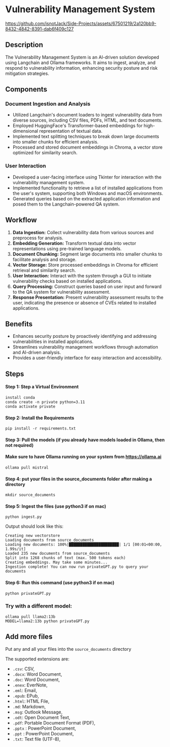 # Vulnerability Management System
https://github.com/isnotJack/Side-Projects/assets/67501219/2a120bb9-8432-4842-8391-dab6f409c127

## Description
The Vulnerability Management System is an AI-driven solution developed using Langchain and Ollama frameworks. It aims to ingest, analyze, and respond to vulnerability information, enhancing security posture and risk mitigation strategies.

## Components

### Document Ingestion and Analysis
- Utilized Langchain's document loaders to ingest vulnerability data from diverse sources, including CSV files, PDFs, HTML, and text documents.
- Employed HuggingFace's Transformer-based embeddings for high-dimensional representation of textual data.
- Implemented text splitting techniques to break down large documents into smaller chunks for efficient analysis.
- Processed and stored document embeddings in Chroma, a vector store optimized for similarity search.

### User Interaction
- Developed a user-facing interface using Tkinter for interaction with the vulnerability management system.
- Implemented functionality to retrieve a list of installed applications from the user's system, supporting both Windows and macOS environments.
- Generated queries based on the extracted application information and posed them to the Langchain-powered QA system.

## Workflow
1. **Data Ingestion:** Collect vulnerability data from various sources and preprocess for analysis.
2. **Embedding Generation:** Transform textual data into vector representations using pre-trained language models.
3. **Document Chunking:** Segment large documents into smaller chunks to facilitate analysis and storage.
4. **Vector Storage:** Store processed embeddings in Chroma for efficient retrieval and similarity search.
5. **User Interaction:** Interact with the system through a GUI to initiate vulnerability checks based on installed applications.
6. **Query Processing:** Construct queries based on user input and forward to the QA system for vulnerability assessment.
7. **Response Presentation:** Present vulnerability assessment results to the user, indicating the presence or absence of CVEs related to installed applications.

## Benefits
- Enhances security posture by proactively identifying and addressing vulnerabilities in installed applications.
- Streamlines vulnerability management workflows through automation and AI-driven analysis.
- Provides a user-friendly interface for easy interaction and accessibility.

## Steps
#### Step 1: Step a Virtual Environment
```
install conda
conda create -n private python=3.11
conda activate private

```
#### Step 2: Install the Requirements
```
pip install -r requirements.txt
```

#### Step 3: Pull the models (if you already have models loaded in Ollama, then not required)
#### Make sure to have Ollama running on your system from https://ollama.ai
```
ollama pull mistral
```

#### Step 4: put your files in the source_documents folder after making a directory
```
mkdir source_documents
```

#### Step 5: Ingest the files (use python3 if on mac)
```
python ingest.py
```

Output should look like this:
```shell
Creating new vectorstore
Loading documents from source_documents
Loading new documents: 100%|██████████████████████| 1/1 [00:01<00:00,  1.99s/it]
Loaded 235 new documents from source_documents
Split into 1268 chunks of text (max. 500 tokens each)
Creating embeddings. May take some minutes...
Ingestion complete! You can now run privateGPT.py to query your documents
```

#### Step 6: Run this command (use python3 if on mac)
```
python privateGPT.py
```

### Try with a different model:
```
ollama pull llama2:13b
MODEL=llama2:13b python privateGPT.py
```

## Add more files

Put any and all your files into the `source_documents` directory

The supported extensions are:

- `.csv`: CSV,
- `.docx`: Word Document,
- `.doc`: Word Document,
- `.enex`: EverNote,
- `.eml`: Email,
- `.epub`: EPub,
- `.html`: HTML File,
- `.md`: Markdown,
- `.msg`: Outlook Message,
- `.odt`: Open Document Text,
- `.pdf`: Portable Document Format (PDF),
- `.pptx` : PowerPoint Document,
- `.ppt` : PowerPoint Document,
- `.txt`: Text file (UTF-8),


